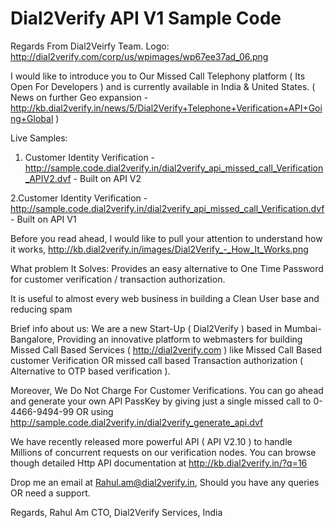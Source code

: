 Dial2Verify API V1 Sample Code
================================

Regards From Dial2Veirfy Team.
Logo: http://dial2verify.com/corp/us/wpimages/wp67ee37ad_06.png

I would like to introduce you to Our Missed Call Telephony platform ( Its Open For Developers ) and
is currently available in India & United States. ( News on further Geo expansion - 
http://kb.dial2verify.in/news/5/Dial2Verify+Telephone+Verification+API+Going+Global )

Live Samples:
1. Customer Identity Verification - 
http://sample.code.dial2verify.in/dial2verify_api_missed_call_Verification_APIV2.dvf - Built on API V2

2.Customer Identity Verification - 
http://sample.code.dial2verify.in/dial2verify_api_missed_call_Verification.dvf - Built on API V1

Before you read ahead, I would like to pull your attention to understand how it works,
http://kb.dial2verify.in/images/Dial2Verify_-_How_It_Works.png

What problem It Solves:
Provides an easy alternative to One Time Password for customer verification / transaction authorization.

It is useful to almost every web business in building a Clean User base and reducing spam


Brief info about us:
We are a new Start-Up ( Dial2Verify ) based in Mumbai-Bangalore, Providing an innovative platform to webmasters for building Missed Call Based Services ( http://dial2verify.com ) like Missed Call Based customer Verification OR missed call based Transaction authorization ( Alternative to OTP based verification ).
 
Moreover, We Do Not Charge For Customer Verifications. You can go ahead and generate your own API PassKey by giving just a single missed call to 0-4466-9494-99 OR using 
http://sample.code.dial2verify.in/dial2verify_generate_api.dvf

We have recently released more powerful API ( API V2.10 ) to handle Millions of concurrent requests on our verification nodes. You can browse though detailed Http API documentation at http://kb.dial2verify.in/?q=16


Drop me an email at Rahul.am@dial2verify.in, Should you have any queries OR need a support.

Regards,
Rahul Am
CTO, Dial2Verify Services, India

